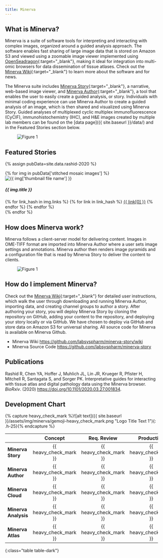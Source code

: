 ```yaml
---
title: Minerva
---
```

## What is Minerva?

Minerva is a suite of software tools for interpreting and interacting with complex images, organized around a guided analysis approach. The software enables fast sharing of large image data that is stored on Amazon S3 and viewed using a zoomable image viewer implemented using [OpenSeadragon](https://openseadragon.github.io/){:target="_blank"}, making it ideal for integration into multi-omic browsers for data dissemination of tissue atlases. Check out the [Minerva Wiki](https://github.com/labsyspharm/minerva-story/wiki){:target="_blank"} to learn more about the software and for news.

The Minerva suite includes [Minerva Story](https://github.com/labsyspharm/minerva-story/wiki){:target="_blank"}, a narrative, web-based image viewer, and [Minerva Author](https://github.com/labsyspharm/minerva-author/){:target="_blank"}, a tool that enables the user to easily create a guided analysis, or story. Individuals with minimal coding experience can use Minerva Author to create a guided analysis of an image, which is then shared and visualized using Minerva Story.  Guided analyses of multiplexed cyclic multiplex immunofluorescence (CyCIF), immunohistochemistry (IHC), and H&E images created by multiple lab members can be found on the [data page]({{ site.baseurl }}/data/) and in the Featured Stories section below.

<figure class="image text-center mx-1 my-4 m-md-5">
    <div style="max-width:800px" class="d-inline-block">
        <img src="{{ "/assets/img/minerva/fig1.jpg" | absolute_url }}"
            alt="Figure 1"
            class="figure-img img-fluid">
    </div>
</figure>


## Featured Stories

{% assign pubData=site.data.rashid-2020 %}

<div class="row">
{% for img in pubData['stitched mosaic images'] %}
<div class="media col-md-4 my-4">
    <img class="mt-1 mr-3 w-50" src="{{ site.baseurl }}{{ "/assets/img/" | append: img['thumbnail file name'] }}" alt="{{ img['thumbnail file name'] }}">
    <div class="media-body">
        <h5 class="mt-0 mb-2">{{ img.title }}</h5>
        {% for link_hash in img.links %}
            {% for link in link_hash %}
            <a class="btn btn-outline-primary m-1" href="{{ link[1] }}" {% if link[1] contains 'http' %} target="_blank" {% endif %}>{{ link[0] }}</a>
            {% endfor %}
        {% endfor %}
    </div>
</div>
{% endfor %}
</div>


## How does Minerva work?

Minerva follows a client-server model for delivering content. Images in OME-TIFF format are imported into Minerva Author where a user sets image settings and annotations. Minerva author then renders image pyramids and a configuration file that is read by Minerva Story to deliver the content to clients.

<figure class="image text-center mx-1 my-4 m-md-5">
    <div style="max-width:800px" class="d-inline-block">
        <img src="{{ "/assets/img/minerva/fig2.jpg" | absolute_url }}"
            alt="Figure 1"
            class="figure-img img-fluid">
    </div>
</figure>


## How do I implement Minerva?

Check out the [Minerva Wiki](https://github.com/labsyspharm/minerva-story/wiki){:target="_blank"}  for detailed user instructions, which walk the user through downloading and running Minerva Author, importing data, and creating channel groups to author a story. After authoring your story, you will deploy Minerva Story by cloning the repository on GitHub, adding your content to the repository, and deploying your story locally or via GitHub. We have chosen to deploy via GitHub and store data on Amazon S3 for universal sharing. All source code for Minerva is available on Minerva Github.

- Minerva Wiki <a href="https://github.com/labsyspharm/minerva-story/wiki" target="_blank"> https://github.com/labsyspharm/minerva-story/wiki</a>
- Minerva Source Code <a href="https://github.com/labsyspharm/minerva-story" target="_blank"> https://github.com/labsyspharm/minerva-story</a>


## Publications

Rashid R, Chen YA, Hoffer J, Muhlich JL, Lin JR, Krueger R, Pfister H, Mitchell R, Santagata S, and Sorger PK. Interpretative guides for interacting with tissue atlas and digital pathology data using the Minerva browser. *BioRxiv*. (2020) <a href="https://doi.org/10.1101/2020.03.27.001834" target="_blank"> https://doi.org/10.1101/2020.03.27.001834</a>.


## Development Chart

<div class="table-responsive " markdown="1">



{% capture heavy_check_mark %}![alt text]({{ site.baseurl }}/assets/img/minerva/gemoji-heavy_check_mark.png "Logo Title Text 1"){: .h-25}{% endcapture %}

|  	        | Concept | Req. Review | Production | Documentation |  Stage  | Rollout | Publication |
| :---        |     :---:      |     :---:     |     :---:      |     :---:    |     :---:      |     :---:     |     :---:     |
| **Minerva Story**   |{{ heavy_check_mark }}|{{ heavy_check_mark }}|{{ heavy_check_mark }}     |{{ heavy_check_mark }}|beta|v1.0.0  |.    |
| **Minerva Author**   |{{ heavy_check_mark }}| {{ heavy_check_mark }}| {{ heavy_check_mark }}   |{{ heavy_check_mark }} |beta|v1.0.0|. |
| **Minerva Cloud**   |{{ heavy_check_mark }}|{{ heavy_check_mark }}| {{ heavy_check_mark }}   | | | | |
| **Minerva Analysis**   |{{ heavy_check_mark }}|{{ heavy_check_mark }}| {{ heavy_check_mark }}   | | | ||
| **Minerva Atlas**   |{{ heavy_check_mark }}|{{ heavy_check_mark }}| {{ heavy_check_mark }}    || | |  |
{:class="table table-dark"}

</div>